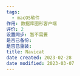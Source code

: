 ```yaml
---
tags:
  - macOS软件
作用: 数据库图形客户端
评价: 2
设置同步: 暂不需要
是否已备份:
是否已重装:
title: Navicat
date created: 2023-02-28
date modified: 2023-03-07
---
```

